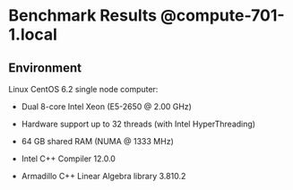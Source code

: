 Benchmark Results @compute-701-1.local 
======================================

## Environment

Linux CentOS 6.2 single node computer:

+ Dual 8-core Intel Xeon (E5-2650 @ 2.00 GHz)
 + Hardware support up to 32 threads (with Intel HyperThreading)
+ 64 GB shared RAM (NUMA @ 1333 MHz)

+ Intel C++ Compiler 12.0.0
+ Armadillo C++ Linear Algebra library 3.810.2
